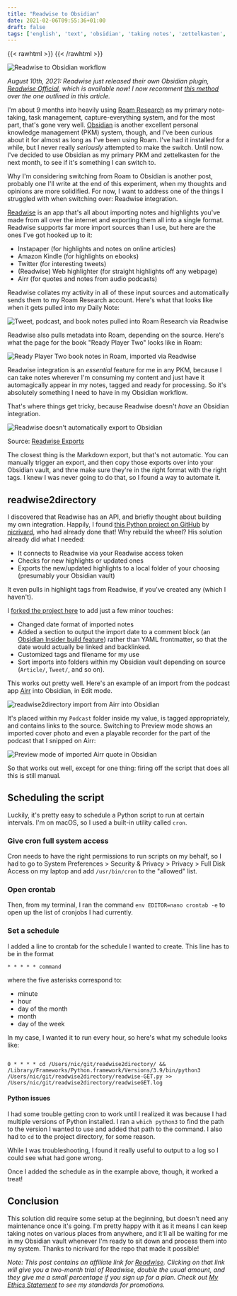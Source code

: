 ```yaml
---
title: "Readwise to Obsidian"
date: 2021-02-06T09:55:36+01:00
draft: false
tags: ['english', 'text', 'obsidian', 'taking notes', 'zettelkasten', 'roam research', 'python', 'readwise']
---
```

{{< rawhtml >}}
<meta property=“og:image” content="/assets/20210206-06-readwise-to-obsidian.png" />
<meta property=”og:image:width” content=”1200″ />
<meta property=”og:image:height” content=”628″ />
{{< /rawhtml >}}

![Readwise to Obsidian workflow](/assets/20210206-06-readwise-to-obsidian.png)

_August 10th, 2021: Readwise just released their own Obsidian plugin, [Readwise Official](https://help.readwise.io/article/125-how-does-the-readwise-to-obsidian-export-integration-work), which is available now! I now recomment [this method](https://nicolevanderhoeven.com/blog/20210810-readwise-to-obsidian-redux/) over the one outlined in this article._

I'm about 9 months into heavily using [Roam Research](https://roamresearch.com) as my primary note-taking, task management, capture-everything system, and for the most part, that's gone very well. [Obsidian](https://obsidian.md) is another excellent personal knowledge management (PKM) system, though, and I've been curious about it for almost as long as I've been using Roam. I've had it installed for a while, but I never really _seriously_ attempted to make the switch. Until now. I've decided to use Obsidian as my primary PKM and zettelkasten for the next month, to see if it's something I can switch to.

Why I'm considering switching from Roam to Obsidian is another post, probably one I'll write at the end of this experiment, when my thoughts and opinions are more solidified. For now, I want to address one of the things I struggled with when switching over: Readwise integration.

[Readwise](https://readwise.io/nicole) is an app that's all about importing notes and highlights you've made from all over the internet and exporting them all into a single format. Readwise supports far more import sources than I use, but here are the ones I've got hooked up to it:

- Instapaper (for highlights and notes on online articles)
- Amazon Kindle (for highlights on ebooks)
- Twitter (for interesting tweets)
- (Readwise) Web highlighter (for straight highlights off any webpage)
- Airr (for quotes and notes from audio podcasts)

Readwise collates my activity in all of these input sources and automatically sends them to my Roam Research account. Here's what that looks like when it gets pulled into my Daily Note:

![Tweet, podcast, and book notes pulled into Roam Research via Readwise](/assets/20210206-01-readwiseimportsinroam.png)

Readwise also pulls metadata into Roam, depending on the source. Here's what the page for the book "Ready Player Two" looks like in Roam:

![Ready Player Two book notes in Roam, imported via Readwise](/assets/20210206-02-readyplayertwo.png)

Readwise integration is an _essential_ feature for me in any PKM, because I can take notes wherever I'm consuming my content and just have it automagically appear in my notes, tagged and ready for processing. So it's absolutely something I need to have in my Obsidian workflow.

That's where things get tricky, because Readwise doesn't _have_ an Obsidian integration. 

![Readwise doesn't automatically export to Obsidian](/assets/20210206-03-readwise-export-options.png)

Source: [Readwise Exports](https://readwise.io/export)

The closest thing is the Markdown export, but that's not automatic. You can manually trigger an export, and then copy those exports over into your Obsidian vault, and thne make sure they're in the right format with the right tags. I knew I was never going to do that, so I found a way to automate it.

## readwise2directory

I discovered that Readwise has an API, and briefly thought about building my own integration. Happily, I found [this Python project on GitHub](https://github.com/nicrivard/readwise2directory) by [nicrivard](https://github.com/nicrivard), who had already done that! Why rebuild the wheel? His solution already did what I needed:

- It connects to Readwise via your Readwise access token
- Checks for new highlights or updated ones
- Exports the new/updated highlights to a local folder of your choosing (presumably your Obsidian vault)

It even pulls in highlight tags from Readwise, if you've created any (which I haven't).

I [forked the project here](https://github.com/nicolevanderhoeven/readwise2directory) to add just a few minor touches:

- Changed date format of imported notes
- Added a section to output the import date to a comment block (an [Obsidian Insider build feature](https://forum.obsidian.md/t/obsidian-release-v0-10-12-insider-build/12295)) rather than YAML frontmatter, so that the date would actually be linked and backlinked.
- Customized tags and filename for my use
- Sort imports into folders within my Obsidian vault depending on source (`Article/`, `Tweet/`, and so on).

This works out pretty well. Here's an example of an import from the podcast app [Airr](https://airr.io) into Obsidian, in Edit mode.

![readwise2directory import from Airr into Obsidian](/assets/20210206-04-airrtoobsidian.png)

It's placed within my `Podcast` folder inside my value, is tagged appropriately, and contains links to the source. Switching to Preview mode shows an imported cover photo and even a playable recorder for the part of the podcast that I snipped on Airr:

![Preview mode of imported Airr quote in Obsidian](/assets/20210206-05-airrinobsidian_preview.png)

So that works out well, except for one thing: firing off the script that does all this is still manual.

## Scheduling the script

Luckily, it's pretty easy to schedule a Python script to run at certain intervals. I'm on macOS, so I used a built-in utility called `cron`.

### Give cron full system access

Cron needs to have the right permissions to run scripts on my behalf, so I had to go to System Preferences > Security & Privacy > Privacy > Full Disk Access on my laptop and add `/usr/bin/cron` to the "allowed" list.

### Open crontab

Then, from my terminal, I ran the command `env EDITOR=nano crontab -e` to open up the list of cronjobs I had currently.

### Set a schedule

I added a line to crontab for the schedule I wanted to create. This line has to be in the format

```shell
* * * * * command
```

where the five asterisks correspond to:

- minute
- hour
- day of the month
- month
- day of the week

In my case, I wanted it to run every hour, so here's what my schedule looks like:

```shell

0 * * * * cd /Users/nic/git/readwise2directory/ && /Library/Frameworks/Python.framework/Versions/3.9/bin/python3 /Users/nic/git/readwise2directory/readwise-GET.py >> /Users/nic/git/readwise2directory/readwiseGET.log

```

#### Python issues

I had some trouble getting cron to work until I realized it was because I had multiple versions of Python installed. I ran a `which python3` to find the path to the version I wanted to use and added that path to the command. I also had to `cd` to the project directory, for some reason.

While I was troubleshooting, I found it really useful to output to a log so I could see what had gone wrong.

Once I added the schedule as in the example above, though, it worked a treat!

## Conclusion

This solution did require some setup at the beginning, but doesn't need any maintenance once it's going. I'm pretty happy with it as it means I can keep taking notes on various places from anywhere, and it'll all be waiting for me in my Obsidian vault whenever I'm ready to sit down and process them into my system. Thanks to nicrivard for the repo that made it possible!

_Note: This post contains an affiliate link for [Readwise](https://readwise.io/nicole). Clicking on that link will give you a two-month trial of Readwise, double the usual amount, and they give me a small percentage if you sign up for a plan. Check out [My Ethics Statement](https://nicolevanderhoeven.com/ethics/) to see my standards for promotions._